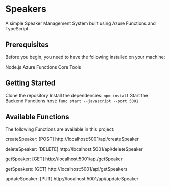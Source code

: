 # Speakers
A simple Speaker Management System built using Azure Functions and TypeScript.

## Prerequisites
Before you begin, you need to have the following installed on your machine:

Node.js
Azure Functions Core Tools

## Getting Started
Clone the repository
Install the dependencies: `npm install`
Start the Backend Functions host: `func start --javascript --port 5001`

## Available Functions

The following Functions are available in this project:

createSpeaker: [POST] http://localhost:5001/api/createSpeaker

deleteSpeaker: [DELETE] http://localhost:5001/api/deleteSpeaker

getSpeaker: [GET] http://localhost:5001/api/getSpeaker

getSpeakers: [GET] http://localhost:5001/api/getSpeakers

updateSpeaker: [PUT] http://localhost:5001/api/updateSpeaker
